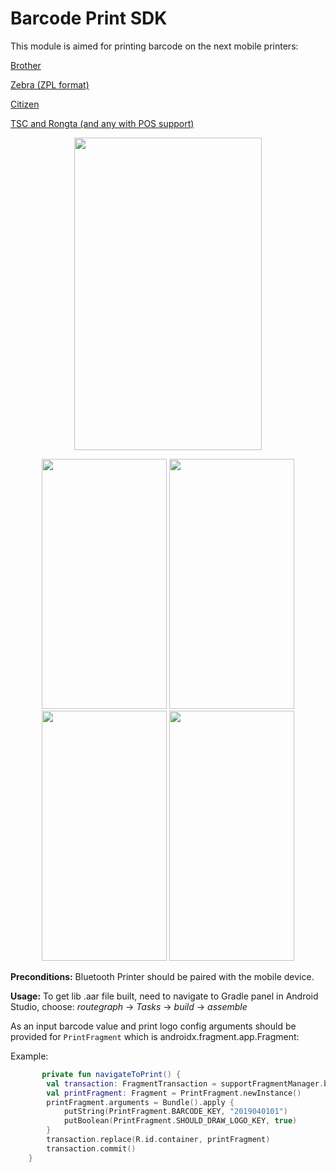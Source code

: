 # Barcode Print SDK
This module is aimed for printing barcode on the next mobile printers:

[Brother](https://mariusbelin.files.wordpress.com/2017/02/brother-print-sdk-for-android-manual.pdf)

[Zebra (ZPL format)](https://www.zebra.com/content/dam/zebra_new_ia/en-us/)

[Citizen](https://www.b4x.com/android/forum/attachments/android-escpos_-program-manual-pdf.21181/)

[TSC and Rongta (and any with POS support)](https://www.b4x.com/android/forum/attachments/android-escpos_-program-manual-pdf.21181/)

<p align="center">
<img src ="https://user-images.githubusercontent.com/4493267/77412195-39450c00-6dc6-11ea-95e4-4ef8f3be9176.jpg" width="300" height="500">
</p>

<p align="center">
<img src="https://user-images.githubusercontent.com/4493267/77412336-6abdd780-6dc6-11ea-90e7-5811d0d39ec4.png" width="200" height="400">
<img src="https://user-images.githubusercontent.com/4493267/77412527-a9ec2880-6dc6-11ea-9cd4-c9524226863d.png" width="200" height="400">
<img src="https://user-images.githubusercontent.com/4493267/77412574-ba9c9e80-6dc6-11ea-88f4-3ce24d07e264.png" width="200" height="400">
<img src="https://user-images.githubusercontent.com/4493267/77412420-87f2a600-6dc6-11ea-8a76-e04392028e84.png" width="200" height="400">
</p>

**Preconditions:**
Bluetooth Printer should be paired with the mobile device.

**Usage:**
To get lib .aar file built, need to navigate to Gradle panel in Android Studio, choose:
*routegraph* -> *Tasks* -> *build* -> *assemble*

As an input barcode value and print logo config arguments should be provided for `PrintFragment` which is androidx.fragment.app.Fragment:

Example:

```kotlin
       private fun navigateToPrint() {
        val transaction: FragmentTransaction = supportFragmentManager.beginTransaction()
        val printFragment: Fragment = PrintFragment.newInstance()
        printFragment.arguments = Bundle().apply {
            putString(PrintFragment.BARCODE_KEY, "2019040101")
            putBoolean(PrintFragment.SHOULD_DRAW_LOGO_KEY, true)
        }
        transaction.replace(R.id.container, printFragment)
        transaction.commit()
    }
```
